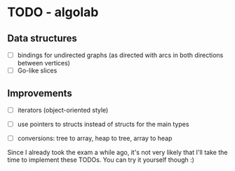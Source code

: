 # TODO - algolab

## Data structures
- [ ] bindings for undirected graphs (as directed with arcs in both directions between vertices)
- [ ] Go-like slices

## Improvements
- [ ] iterators (object-oriented style)
- [ ] use pointers to structs instead of structs for the main types
- [ ] conversions: tree to array, heap to tree, array to heap


Since I already took the exam a while ago, it's not very likely that I'll take the time to implement these TODOs. You can try it yourself though :)
